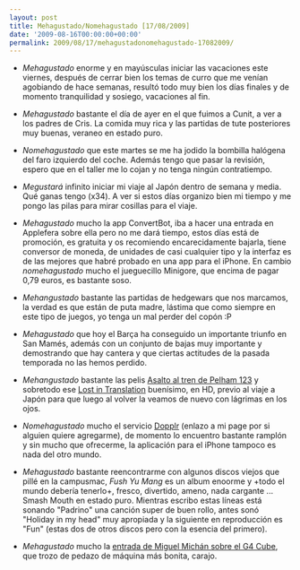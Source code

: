 ```yaml
---
layout: post
title: Mehagustado/Nomehagustado [17/08/2009]
date: '2009-08-16T00:00:00+00:00'
permalink: 2009/08/17/mehagustadonomehagustado-17082009/
---
```

- *Mehagustado* enorme y en mayúsculas iniciar las vacaciones este viernes, después de cerrar bien los temas de curro que me venían agobiando de hace semanas, resultó todo muy bien los días finales y de momento tranquilidad y sosiego, vacaciones al fin.

- *Mehagustado* bastante el día de ayer en el que fuimos a Cunit, a ver a los padres de Cris. La comida muy rica y las partidas de tute posteriores muy buenas, veraneo en estado puro.

- *Nomehagustado* que este martes se me ha jodido la bombilla halógena del faro izquierdo del coche. Además tengo que pasar la revisión, espero que en el taller me lo cojan y no tenga ningún contratiempo.

- *Megustará* infinito iniciar mi viaje al Japón dentro de semana y media. Qué ganas tengo (x34). A ver si estos días organizo bien mi tiempo y me pongo las pilas para mirar cosillas para el viaje.

- *Mehagustado* mucho la app ConvertBot, iba a hacer una entrada en Applefera sobre ella pero no me dará tiempo, estos días está de promoción, es gratuita y os recomiendo encarecidamente bajarla, tiene conversor de moneda, de unidades de casi cualquier tipo y la interfaz es de las mejores que habré probado en una app para el iPhone. En cambio *nomehagustado* mucho el jueguecillo Minigore, que encima de pagar 0,79 euros, es bastante soso.

- *Mehangustado* bastante las partidas de hedgewars que nos marcamos, la verdad es que están de puta madre, lástima que como siempre en este tipo de juegos, yo tenga un mal perder del copón :P

- *Mehagustado* que hoy el Barça ha conseguido un importante triunfo en San Mamés, además con un conjunto de bajas muy importante y demostrando que hay cantera y que ciertas actitudes de la pasada temporada no las hemos perdido.

- *Mehangustado* bastante las pelis [Asalto al tren de Pelham 123](http://www.imdb.com/title/tt1111422/) y sobretodo ese [Lost in Translation](http://www.imdb.com/title/tt0335266/) buenísimo, en HD, previo al viaje a Japón para que luego al volver la veamos de nuevo con lágrimas en los ojos.

- *Nomehagustado* mucho el servicio [Dopplr](http://www.dopplr.com/traveller/Savior1980) (enlazo a mi page por si alguien quiere agregarme), de momento lo encuentro bastante ramplón y sin mucho que ofrecerme, la aplicación para el iPhone tampoco es nada del otro mundo.

- *Mehagustado* bastante reencontrarme con algunos discos viejos que pillé en la campusmac, _Fush Yu Mang_ es un album enoorme y +todo el mundo debería tenerlo+, fresco, divertido, ameno, nada cargante ... Smash Mouth en estado puro. Mientras escribo estas líneas está sonando "Padrino" una canción super de buen rollo, antes sonó "Holiday in my head" muy apropiada y la siguiente en reproducción es "Fun" (estas dos de otros discos pero con la esencia del primero).

- *Mehagustado* mucho la [entrada de Miguel Michán sobre el G4 Cube](http://www.applesfera.com/apple/power-mac-g4-cube-especial-macs-powerpc), que trozo de pedazo de máquina más bonita, carajo.
